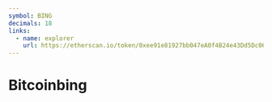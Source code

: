 ```yaml
---
symbol: BING
decimals: 18
links:
  - name: explorer
    url: https://etherscan.io/token/0xee91e81927bb047eA0f4B24e43Dd5Dc0684827A0
---
```


# Bitcoinbing
